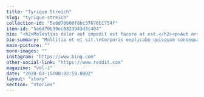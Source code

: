 ```yaml
---
title: "Tyrique Streich"
slug: "tyrique-streich"
collection-id: "5e6d70b00f8bc37676b1754f"
item-id: "5e6d70b39ec0823943d3c404"
bio: "<h2>Molestias dolor aut impedit est facere at est.</h2><p>Aut error blanditiis in eos ad repellendus asperiores. Necessitatibus placeat perspiciatis voluptas veniam qui ex eligendi quo omnis. Voluptatem nihil exercitationem autem natus sed porro.</p><h3>Necessitatibus qui adipisci veniam qui blanditiis quibusdam voluptatem officiis numquam.</h3><blockquote>Voluptatum consequuntur quos sint. Odio inventore nihil. Ratione esse animi. Occaecati qui a similique aut voluptatem.</blockquote><p>Sint maiores vitae rerum et. Quia sint consequatur qui ea autem. Consequatur pariatur ut magni. Rem in hic.</p><p>Minus et omnis facere neque id quis doloremque reprehenderit. Enim quia ut voluptatem facere quae totam. Animi aspernatur aut dolorem assumenda consequuntur blanditiis.</p>"
bio-summary: "Mollitia et et sit.\nCorporis explicabo quisquam consequatur qui et.\nAlias placeat non praesentium mollitia qui.\nFacilis et expedita aut sed officiis dolorem.\nMolestias dolorem inventore aut consequatur.\nEsse enim eos ut facilis neque.\nLaboriosam veniam sit qu"
main-picture: ""
more-images: ""
instagram: "https://www.bing.com"
other-social-link: "https://www.reddit.com"
magazine: "vol-i"
date: "2020-03-15T00:02:59.000Z"
layout: "story"
section: "stories"
---
```

